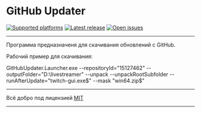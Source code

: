 ﻿# GitHub Updater

[![Supported platforms][badge-platforms]][Releases] [![Latest release][badge-release]][Releases] [![Open issues][badge-issues]][Issues] 

***

Программа предназначеня для скачивания обновлений с GitHub.

Рабочий пример для скачивания:

GitHubUpdater.Launcher.exe --repositoryId="15127462" --outputFolder="D:\livestreamer" --unpack --unpackRootSubfolder --runAfterUpdate="twitch-gui.exe$" --mask "win64.zip$"

***

Всё добро под лицензией [MIT][License]

***

  [Releases]: ../../releases "Releases"
  [Issues]: ../../issues "Issues"
  [License]: /LICENSE "License"
  [badge-platforms]: https://img.shields.io/badge/platform-Any%20(mono%20CLI)-green.svg "Supported platforms"
  [badge-release]: https://img.shields.io/github/release/MonkAlex/GitHubUpdater.svg "Latest release"
  [badge-issues]: https://img.shields.io/github/issues/MonkAlex/GitHubUpdater.svg "Open issues"
